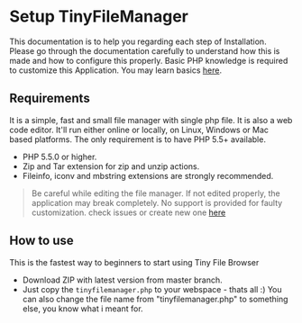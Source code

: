 # Setup TinyFileManager

This documentation is to help you regarding each step of Installation. Please go through the documentation carefully to understand how this is made and how to configure this properly. Basic PHP knowledge is required to customize this Application. You may learn basics [here](http://www.w3schools.com/).

## Requirements

It is a simple, fast and small file manager with single php file. It is also a web code editor. It'll run either online or locally, on Linux, Windows or Mac based platforms. The only requirement is to have PHP 5.5+ available.

* PHP 5.5.0 or higher.
* Zip and Tar extension for zip and unzip actions.
* Fileinfo, iconv and mbstring extensions are strongly recommended.
> Be careful while editing the file manager. If not edited properly, the application may break completely.
No support is provided for faulty customization. check issues or create new one [here](https://github.com/prasathmani/tinyfilemanager/issues)

## How to use
This is the fastest way to beginners to start using Tiny File Browser

* Download ZIP with latest version from master branch.
* Just copy the `tinyfilemanager.php` to your webspace - thats all :) You can also change the file name from "tinyfilemanager.php" to something else, you know what i meant for.